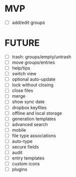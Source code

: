 # MVP

- [ ] add/edit groups

# FUTURE

- [ ] trash: groups/empty/untrash
- [ ] move groups/entries
- [ ] help/tips
- [ ] switch view
- [ ] optional auto-update
- [ ] lock without closing
- [ ] close files
- [ ] merge
- [ ] show sync date
- [ ] dropbox keyfiles
- [ ] offline and local storage
- [ ] generation templates
- [ ] advanced search
- [ ] mobile
- [ ] file type associations
- [ ] auto-type
- [ ] secure fields
- [ ] audit
- [ ] entry templates
- [ ] custom icons
- [ ] plugins
